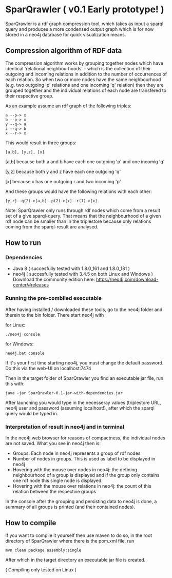 
# SparQrawler ( v0.1 Early prototype! )

SparQrawler is a rdf graph compression tool, which takes as input a sparql query and produces a more condensed output graph which is for now stored in a neo4j database for quick visualization means.

## Compression algorithm of RDF data

The compression algorithm works by grouping together nodes which have identical 'relational neighbourhoods' -  which is the collection of their outgoing and incoming relations in addition to the number of occurrences of each relation. So when two or more nodes have the same neighbourhood (e.g. two outgoing 'p' relations and one incoming 'q' relation) then they are grouped together and the individual relations of each node are transfered to their respective group. 

As an example assume an rdf graph of the following triples:
```
a --p-> x
b --p-> x
y --q-> a
z --q-> b
x --r-> x
```

This would result in three groups:
```
[a,b], [y,z], [x]
```

[a,b] because both a and b have each one outgoing 'p' and one incomig 'q'

[y,z] because both y and z have each one outgoing 'q' 

[x] because x has one outgoing r and two incoming 'p'

And these groups would have the following relations with each other:

```
[y,z]--q(2)->[a,b]--p(2)->[x]--r(1)->[x]
```

Note: SparQrawler only runs through rdf nodes which come from a result set of a give sparql-query. That means that the neighbourhood of a given rdf node can be smaller than in the triplestore because only relations coming from the sparql-result are analysed.

## How to run

### Dependencies

* Java 8 ( succesfully tested with 1.8.0_161 and 1.8.0_181 )
* neo4j ( succesfully tested with 3.4.5 on both Linux and Windows )
Download the community edition here: https://neo4j.com/download-center/#releases

### Running the pre-combiled executable

After having installed / downloaded these tools, go to the neo4j folder and therein to the bin folder. There start neo4j with

for Linux: 

```
./neo4j console
```

for Windows:

```
neo4j.bat console 
```

If it's your first time starting neo4j, you must change the default password. Do this via the web-UI on localhost:7474

Then in the target folder of SparQrawler you find an executable jar file, run this with:

```
java -jar SparQrawler-0.1-jar-with-dependencies.jar 
```

After launching you would type in the necesseray values (triplestore URL, neo4j user and password (assuming localhost!), after which the sparql query would be typed in.


### Interpretation of result in neo4j and in terminal

In the neo4j web browser for reasons of compactness, the individual nodes are not saved. What you see in neo4j then is:

* Groups. Each node in neo4j represents a group of rdf nodes
* Number of nodes in groups. This is used as label to be displayed in neo4j
* Hovering with the mouse over nodes in neo4j: the defining neighbourhood of a group is displayed and if the group only contains one rdf node this single node is displayed.
* Hovering with the mouse over relations in neo4j: the count of this relation between the respective groups

In the console after the grouping and persisting data to neo4j is done, a summary of all groups is printed (and their contained nodes).

## How to compile

If you want to compile it yourself then use maven to do so, in the root directory of SparQrawler where there is the pom.xml file, run

```
mvn clean package assembly:single
```

After which in the target directory an executable jar file is created.

( Compiling only tested on Linux )
